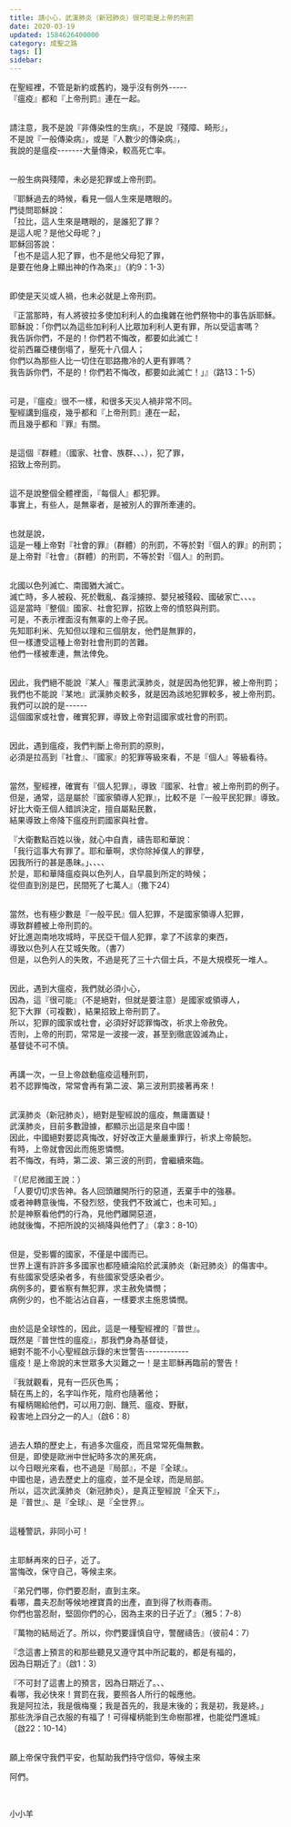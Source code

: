 ```yaml
---
title: 請小心，武漢肺炎（新冠肺炎）很可能是上帝的刑罰
date: 2020-03-19
updated: 1584626400000
category: 成聖之路
tags: []
sidebar: 
---
```


<p>在聖經裡，不管是新約或舊約，幾乎沒有例外-----<br/>
『瘟疫』都和『上帝刑罰』連在一起。</p>
<p><br/>
請注意，我不是說『非傳染性的生病』，不是說『殘障、畸形』，<br/>
不是說『一般傳染病』，或是『人數少的傳染病』，<br/>
我說的是瘟疫-------大量傳染，較高死亡率。</p>
<p><br/>
一般生病與殘障，未必是犯罪或上帝刑罰。</p>
<p>『耶穌過去的時候，看見一個人生來是瞎眼的。<br/>
門徒問耶穌說：<br/>
「拉比，這人生來是瞎眼的，是誰犯了罪？<br/>
是這人呢？是他父母呢？」<br/>
耶穌回答說：<br/>
「也不是這人犯了罪，也不是他父母犯了罪，<br/>
是要在他身上顯出神的作為來」』（約9：1-3）</p>
<p><br/>
即使是天災或人禍，也未必就是上帝刑罰。</p>
<p>『正當那時，有人將彼拉多使加利利人的血攙雜在他們祭物中的事告訴耶穌。<br/>
耶穌說：「你們以為這些加利利人比眾加利利人更有罪，所以受這害嗎？<br/>
我告訴你們，不是的！你們若不悔改，都要如此滅亡！<br/>
從前西羅亞樓倒塌了，壓死十八個人；<br/>
你們以為那些人比一切住在耶路撒冷的人更有罪嗎？<br/>
我告訴你們，不是的！你們若不悔改，都要如此滅亡！」』（路13：1-5）</p>
<p><br/>
可是，『瘟疫』很不一樣，和很多天災人禍非常不同。<br/>
聖經講到瘟疫，幾乎都和『上帝刑罰』連在一起，<br/>
而且幾乎都和『罪』有關。</p>
<p><br/>
是這個『群體』（國家、社會、族群、、、），犯了罪，<br/>
招致上帝刑罰。</p>
<p><br/>
這不是說整個全體裡面，『每個人』都犯罪。<br/>
事實上，有些人，是無辜者，是被別人的罪所牽連的。</p>
<p><br/>
也就是說，<br/>
這是一種上帝對『社會的罪』（群體）的刑罰，不等於對『個人的罪』的刑罰；<br/>
是上帝對『社會』（群體）的刑罰，不等於對『個人』的刑罰。</p>
<p><br/>
北國以色列滅亡、南國猶大滅亡。<br/>
滅亡時，多人被殺、死於戰亂、姦淫擄掠、嬰兒被殘殺、國破家亡、、、。<br/>
這是當時『整個』國家、社會犯罪，招致上帝的憤怒與刑罰。<br/>
可是，不表示裡面沒有無辜的上帝子民。<br/>
先知耶利米、先知但以理和三個朋友，他們是無罪的，<br/>
但一樣遭受這種上帝對社會刑罰的苦難。<br/>
他們一樣被牽連，無法倖免。</p>
<p><br/>
因此，我們絕不能說『某人』罹患武漢肺炎，就是因為他犯罪，被上帝刑罰；<br/>
我們也不能說『某地』武漢肺炎較多，就是因為該地犯罪較多，被上帝刑罰。<br/>
我們可以說的是------<br/>
這個國家或社會，確實犯罪，導致上帝對這國家或社會的刑罰。</p>
<p><br/>
因此，遇到瘟疫，我們判斷上帝刑罰的原則，<br/>
必須是拉高到『社會』、『國家』的犯罪等級來看，不是『個人』等級看待。</p>
<p><br/>
當然，聖經裡，確實有『個人犯罪』，導致『國家、社會』被上帝刑罰的例子。<br/>
但是，通常，這是屬於『國家領導人犯罪』，比較不是『一般平民犯罪』導致。<br/>
好比大衛王個人錯誤決定，擅自屬點民數，<br/>
結果導致上帝降下瘟疫刑罰國家與社會。</p>
<p>『大衛數點百姓以後，就心中自責，禱告耶和華說：<br/>
「我行這事大有罪了。耶和華啊，求你除掉僕人的罪孽，<br/>
因我所行的甚是愚昧。」、、、、<br/>
於是，耶和華降瘟疫與以色列人，自早晨到所定的時候；<br/>
從但直到別是巴，民間死了七萬人』（撒下24）</p>
<p><br/>
當然，也有極少數是『一般平民』個人犯罪，不是國家領導人犯罪，<br/>
導致群體被上帝刑罰的。<br/>
好比進迦南地攻城時，平民亞干個人犯罪，拿了不該拿的東西，<br/>
導致以色列人在艾城失敗。（書7）<br/>
但是，以色列人的失敗，不過是死了三十六個士兵，不是大規模死一堆人。</p>
<p><br/>
因此，遇到大瘟疫，我們就必須小心，<br/>
因為，這『很可能』（不是絕對，但就是要注意）是國家或領導人，<br/>
犯下大罪（可複數），結果招致上帝刑罰了。<br/>
所以，犯罪的國家或社會，必須好好認罪悔改，祈求上帝赦免。<br/>
否則，上帝的刑罰，常常是一波接一波，甚至到徹底毀滅為止，<br/>
基督徒不可不慎。</p>
<p><br/>
再講一次，一旦上帝啟動瘟疫這種刑罰，<br/>
若不認罪悔改，常常會再有第二波、第三波刑罰接著再來！</p>
<p><br/>
武漢肺炎（新冠肺炎），絕對是聖經說的瘟疫，無庸置疑！<br/>
武漢肺炎，目前多數證據，都顯示出這是來自中國！<br/>
因此，中國絕對要認真悔改，好好改正大量嚴重罪行，祈求上帝饒恕。<br/>
有時，上帝就會因此而施恩憐憫。<br/>
若不悔改，有時，第二波、第三波的刑罰，會繼續來臨。</p>
<p>『（尼尼微國王說：）<br/>
「人要切切求告神。各人回頭離開所行的惡道，丟棄手中的強暴。<br/>
或者神轉意後悔，不發烈怒，使我們不致滅亡，也未可知。」<br/>
於是神察看他們的行為，見他們離開惡道，<br/>
祂就後悔，不把所說的災禍降與他們了』（拿3：8-10）</p>
<p><br/>
但是，受影響的國家，不僅是中國而已。<br/>
世界上還有許許多多國家也都陸續淪陷於武漢肺炎（新冠肺炎）的傷害中。<br/>
有些國家受感染者多，有些國家受感染者少。<br/>
病例多的，要省察有無犯罪，求主赦免憐憫；<br/>
病例少的，也不能沾沾自喜，一樣要求主施恩憐憫。</p>
<p><br/>
由於這是全球性的，因此，這是一種聖經裡的『普世』。<br/>
既然是『普世性的瘟疫』，那我們身為基督徒，<br/>
絕對不能不小心聖經啟示錄的末世警告------------<br/>
瘟疫！是上帝說的末世眾多大災難之一！是主耶穌再臨前的警告！</p>
<p>『我就觀看，見有一匹灰色馬；<br/>
騎在馬上的，名字叫作死，陰府也隨著他；<br/>
有權柄賜給他們，可以用刀劍、饑荒、瘟疫、野獸，<br/>
殺害地上四分之一的人』（啟6：8）</p>
<p><br/>
過去人類的歷史上，有過多次瘟疫，而且常常死傷無數。<br/>
但是，即使是歐洲中世紀時多次的黑死病，<br/>
以今日眼光來看，也不過是『局部』，不是『全球』。<br/>
中國也是，過去歷史上的瘟疫，並不是全球，而是局部。<br/>
所以，這次武漢肺炎（新冠肺炎），是真正聖經說『全天下』，<br/>
是『普世』、是『全球』、是『全世界』。</p>
<p><br/>
這種警訊，非同小可！</p>
<p><br/>
主耶穌再來的日子，近了。<br/>
當悔改，保守自己，等候主來。</p>
<p>『弟兄們哪，你們要忍耐，直到主來。<br/>
看哪，農夫忍耐等候地裡寶貴的出產，直到得了秋雨春雨。<br/>
你們也當忍耐，堅固你們的心，因為主來的日子近了』（雅5：7-8）</p>
<p>『萬物的結局近了。所以，你們要謹慎自守，警醒禱告』（彼前4：7）</p>
<p>『念這書上預言的和那些聽見又遵守其中所記載的，都是有福的，<br/>
因為日期近了』（啟1：3）</p>
<p>『不可封了這書上的預言，因為日期近了。、、<br/>
看哪，我必快來！賞罰在我，要照各人所行的報應他。<br/>
我是阿拉法，我是俄梅戛；我是首先的，我是末後的；我是初，我是終。」<br/>
那些洗淨自己衣服的有福了！可得權柄能到生命樹那裡，也能從門進城』<br/>
（啟22：10-14）</p>
<p><br/>
願上帝保守我們平安，也幫助我們持守信仰，等候主來</p>
<p>阿們。</p>
<p> </p>
<p>小小羊</p>
